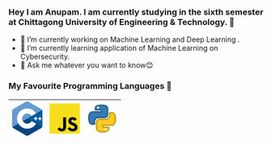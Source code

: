 ### Hey I am Anupam. I am currently studying in the sixth semester at Chittagong University of Engineering & Technology. 👋
- 🔭 I’m currently working on Machine Learning and Deep Learning .
- 🌱 I’m currently learning application of Machine Learning on Cybersecurity.
- 💬 Ask me whatever you want to know😊
### My Favourite Programming Languages  :rocket:
|<img src="https://raw.githubusercontent.com/AnupamDas054/AnupamDas054/master/img/cpp.png" width=60>  | <img src="https://raw.githubusercontent.com/AnupamDas054/AnupamDas054/master/img/js.png" width=60>  | <img src="https://raw.githubusercontent.com/AnupamDas054/AnupamDas054/master/img/python.png" width=60>  |
|:---:|:---:|:---:|

<!--
**AnupamDas054/AnupamDas054** is a ✨ _special_ ✨ repository because its `README.md` (this file) appears on your GitHub profile.

Here are some ideas to get you started:

- 🔭 I’m currently working on ...
- 🌱 I’m currently learning ...
- 👯 I’m looking to collaborate on ...
- 🤔 I’m looking for help with ...
- 💬 Ask me about ...
- 📫 How to reach me: ...
- 😄 Pronouns: ...
- ⚡ Fun fact: ...
-->

